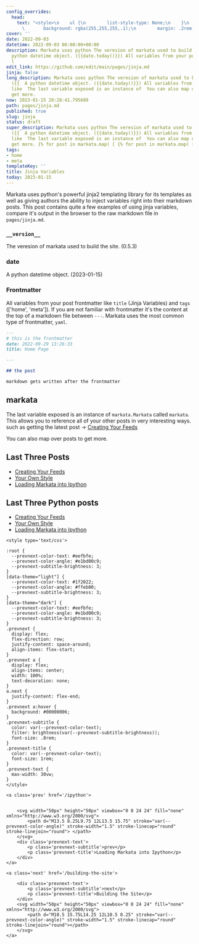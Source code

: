 ```yaml
---
config_overrides:
  head:
    text: "<style>\n    ul {\n        list-style-type: None;\n    }\n    li a {\n
      \       background: rgba(255,255,255,.1);\n        margin: .2rem;\n    }\n</style>\n"
cover: ''
date: 2022-09-03
datetime: 2022-09-03 00:00:00+00:00
description: Markata uses python The veresion of markata used to build the site. ({{  A
  python datetime object. ({{date.today()}}) All variables from your post frontmatter
  l
edit_link: https://github.com/edit/main/pages/jinja.md
jinja: false
long_description: Markata uses python The veresion of markata used to build the site.
  ({{  A python datetime object. ({{date.today()}}) All variables from your post frontmatter
  like  The last variable exposed is an instance of  You can also map over posts to
  get more.
now: 2023-01-15 20:28:41.795689
path: pages/jinja.md
published: true
slug: jinja
status: draft
super_description: Markata uses python The veresion of markata used to build the site.
  ({{  A python datetime object. ({{date.today()}}) All variables from your post frontmatter
  like  The last variable exposed is an instance of  You can also map over posts to
  get more. {% for post in markata.map( [ {% for post in markata.map( [
tags:
- home
- meta
templateKey: ''
title: Jinja Variables
today: 2023-01-15
---
```


Markata uses python's powerful jinja2 templating library for its templates as well as giving authors the ability to inject variables right into their markdown posts. This post contains quite a few examples of using jinja variables, compare it's output in the browser to the raw markdown file in `pages/jinja.md`.

### `__version__`

The veresion of markata used to build the site. (0.5.3)

### date

A python datetime object. (2023-01-15) 

### Frontmatter

All variables from your post frontmatter like `title` (Jinja Variables) and `tags` (['home', 'meta']). If you are not familiar with frontmatter it's the content at the top
of a markdown file between `---`.  Markata uses the most common type of
frontmatter, `yaml`.

```md
---
# this is the frontmatter
date: 2022-09-29 13:26:33
title: Home Page

---

## the post

markdown gets written after the frontmatter

```

##  markata

The last variable exposed is an instance of `markata.Markata` called `markata`.
This allows you to reference all of your other posts in very interesting ways.
such as getting the latest post -> [Creating Your Feeds](/creating-feeds)

You can also map over posts to get more.

## Last Three Posts


*  [Creating Your Feeds](creating-feeds)
*  [Your Own Style](your-own-style)
*  [Loading Markata into Ipython](ipython)

## Last Three Python posts


*  [Creating Your Feeds](creating-feeds)
*  [Your Own Style](your-own-style)
*  [Loading Markata into Ipython](ipython)
<div class='prevnext'>

    <style type='text/css'>

    :root {
      --prevnext-color-text: #eefbfe;
      --prevnext-color-angle: #e1bd00c9;
      --prevnext-subtitle-brightness: 3;
    }
    [data-theme="light"] {
      --prevnext-color-text: #1f2022;
      --prevnext-color-angle: #ffeb00;
      --prevnext-subtitle-brightness: 3;
    }
    [data-theme="dark"] {
      --prevnext-color-text: #eefbfe;
      --prevnext-color-angle: #e1bd00c9;
      --prevnext-subtitle-brightness: 3;
    }
    .prevnext {
      display: flex;
      flex-direction: row;
      justify-content: space-around;
      align-items: flex-start;
    }
    .prevnext a {
      display: flex;
      align-items: center;
      width: 100%;
      text-decoration: none;
    }
    a.next {
      justify-content: flex-end;
    }
    .prevnext a:hover {
      background: #00000006;
    }
    .prevnext-subtitle {
      color: var(--prevnext-color-text);
      filter: brightness(var(--prevnext-subtitle-brightness));
      font-size: .8rem;
    }
    .prevnext-title {
      color: var(--prevnext-color-text);
      font-size: 1rem;
    }
    .prevnext-text {
      max-width: 30vw;
    }
    </style>
    
    <a class='prev' href='/ipython'>
    

        <svg width="50px" height="50px" viewbox="0 0 24 24" fill="none" xmlns="http://www.w3.org/2000/svg">
            <path d="M13.5 8.25L9.75 12L13.5 15.75" stroke="var(--prevnext-color-angle)" stroke-width="1.5" stroke-linecap="round" stroke-linejoin="round"> </path>
        </svg>
        <div class='prevnext-text'>
            <p class='prevnext-subtitle'>prev</p>
            <p class='prevnext-title'>Loading Markata into Ipython</p>
        </div>
    </a>
    
    <a class='next' href='/building-the-site'>
    
        <div class='prevnext-text'>
            <p class='prevnext-subtitle'>next</p>
            <p class='prevnext-title'>Building the Site</p>
        </div>
        <svg width="50px" height="50px" viewbox="0 0 24 24" fill="none" xmlns="http://www.w3.org/2000/svg">
            <path d="M10.5 15.75L14.25 12L10.5 8.25" stroke="var(--prevnext-color-angle)" stroke-width="1.5" stroke-linecap="round" stroke-linejoin="round"></path>
        </svg>
    </a>
  </div>
